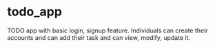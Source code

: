 # todo_app
TODO app with basic login, signup feature. Individuals can create their accounts and can add their task and can view, modify, update it. 
